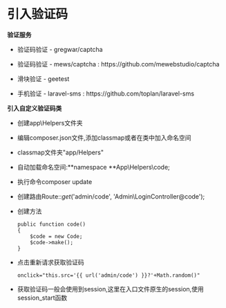 # 引入验证码

**验证服务**

* 验证码验证 - gregwar\/captcha

* 验证码验证 - mews\/captcha : https:\/\/github.com\/mewebstudio\/captcha

* 滑块验证 - geetest

* 手机验证 - laravel-sms : https:\/\/github.com\/toplan\/laravel-sms


**引入自定义验证码类**

* 创建app\Helpers文件夹

* 编辑composer.json文件,添加classmap或者在类中加入命名空间

* classmap文件夹"app\/Helpers"

* 自动加载命名空间:**namespace **App\Helpers\code;

* 执行命令composer update

* 创建路由Route::_get_\('admin\/code', 'Admin\LoginController@code'\);

* 创建方法

  ```
  public function code()
  {
      $code = new Code;
      $code->make();
  }
  ```

* 点击重新请求获取验证码

  ```
  onclick="this.src='{{ url('admin/code') }}?'+Math.random()"
  ```

* 获取验证码一般会使用到session,这里在入口文件原生的session,使用session\_start函数

